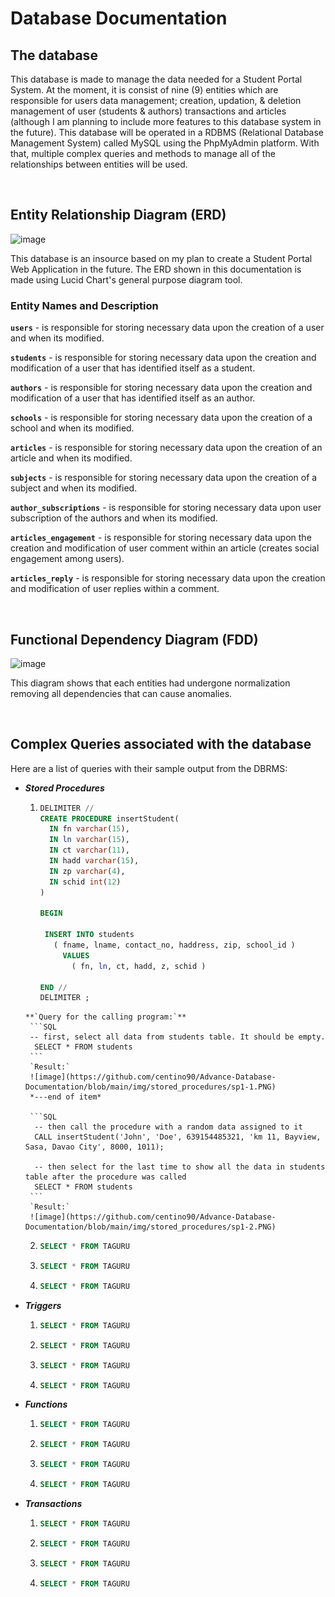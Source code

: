 # Database Documentation

## The database

This database is made to manage the data needed for a Student Portal System. At the moment, it is consist of nine (9) entities which are responsible for users data management; creation, updation, & deletion management of user (students & authors) transactions and articles (although I am planning to include more features to this database system in the future). This database will be operated in a RDBMS (Relational Database Management System) called MySQL using the PhpMyAdmin platform. With that, multiple complex queries and methods to manage all of the relationships between entities will be used.

<br />

## Entity Relationship Diagram (ERD)

![image](https://github.com/centino90/Advance-Database-Documentation/blob/main/img/ERD.svg)

This database is an insource based on my plan to create a Student Portal Web Application in the future. The ERD shown in this documentation is made using Lucid Chart's general purpose diagram tool.

### Entity Names and Description

**`users`** - is responsible for storing necessary data upon the creation of a user and when its modified.

**`students`** - is responsible for storing necessary data upon the creation and modification of a user that has identified itself as a student.

**`authors`** - is responsible for storing necessary data upon the creation and modification of a user that has identified itself as an author.

**`schools`** - is responsible for storing necessary data upon the creation of a school and when its modified.

**`articles`** - is responsible for storing necessary data upon the creation of an article and when its modified.

**`subjects`** - is responsible for storing necessary data upon the creation of a subject and when its modified.

**`author_subscriptions`** - is responsible for storing necessary data upon user subscription of the authors and when its modified.

**`articles_engagement`** - is responsible for storing necessary data upon the creation and modification of user comment within an article (creates social engagement among users).

**`articles_reply`** - is responsible for storing necessary data upon the creation and modification of user replies within a comment.

<br />

## Functional Dependency Diagram (FDD)

![image](https://github.com/centino90/Advance-Database-Documentation/blob/main/img/FDD.svg)

This diagram shows that each entities had undergone normalization removing all dependencies that can cause anomalies.

<br />

## Complex Queries associated with the database

Here are a list of queries with their sample output from the DBRMS:

* ***Stored Procedures***
    1. ```SQL
       DELIMITER //
       CREATE PROCEDURE insertStudent(
         IN fn varchar(15),
         IN ln varchar(15),
         IN ct varchar(11),
         IN hadd varchar(15),
         IN zp varchar(4),
         IN schid int(12)
       )

       BEGIN

        INSERT INTO students 
          ( fname, lname, contact_no, haddress, zip, school_id ) 
            VALUES
              ( fn, ln, ct, hadd, z, schid )

       END //
       DELIMITER ;
       ```
      **`Query for the calling program:`**
       ```SQL
       -- first, select all data from students table. It should be empty.
        SELECT * FROM students
       ```
       `Result:`
       ![image](https://github.com/centino90/Advance-Database-Documentation/blob/main/img/stored_procedures/sp1-1.PNG)
       *---end of item*

       ```SQL
        -- then call the procedure with a random data assigned to it
        CALL insertStudent('John', 'Doe', 639154485321, 'km 11, Bayview, Sasa, Davao City', 8000, 1011);

        -- then select for the last time to show all the data in students table after the procedure was called
        SELECT * FROM students
       ```
       `Result:`
       ![image](https://github.com/centino90/Advance-Database-Documentation/blob/main/img/stored_procedures/sp1-2.PNG)

    2. ```SQL
       SELECT * FROM TAGURU
       ```
    3. ```SQL
       SELECT * FROM TAGURU
       ```
    4. ```SQL
       SELECT * FROM TAGURU
       ```

* ***Triggers*** 
    1. ```SQL
       SELECT * FROM TAGURU
       ```
    2. ```SQL
       SELECT * FROM TAGURU
       ```
    3. ```SQL
       SELECT * FROM TAGURU
       ```
    4. ```SQL
       SELECT * FROM TAGURU
       ```

* ***Functions*** 
    1. ```SQL
       SELECT * FROM TAGURU
       ```
    2. ```SQL
       SELECT * FROM TAGURU
       ```
    3. ```SQL
       SELECT * FROM TAGURU
       ```
    4. ```SQL
       SELECT * FROM TAGURU
       ```
       
* ***Transactions*** 
    1. ```SQL
       SELECT * FROM TAGURU
       ```
    2. ```SQL
       SELECT * FROM TAGURU
       ```
    3. ```SQL
       SELECT * FROM TAGURU
       ```
    4. ```SQL
       SELECT * FROM TAGURU
       ```
